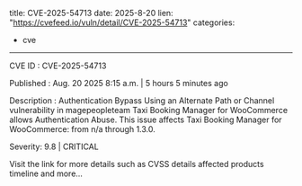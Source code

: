  
title: CVE-2025-54713
date: 2025-8-20
lien: "https://cvefeed.io/vuln/detail/CVE-2025-54713"
categories:
  - cve
---

CVE ID : CVE-2025-54713

Published :  Aug. 20
2025
8:15 a.m. | 5 hours
5 minutes ago

Description : Authentication Bypass Using an Alternate Path or Channel vulnerability in magepeopleteam Taxi Booking Manager for WooCommerce allows Authentication Abuse. This issue affects Taxi Booking Manager for WooCommerce: from n/a through 1.3.0.

Severity: 9.8 | CRITICAL

Visit the link for more details
such as CVSS details
affected products
timeline
and more...
